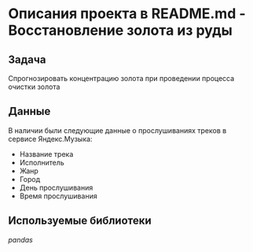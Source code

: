 # Описания проекта в README.md - Восстановление золота из руды




## Задача

Спрогнозировать концентрацию золота при проведении процесса очистки золота

## Данные

В наличии были следующие данные о прослушиваниях треков в сервисе Яндекс.Музыка:
- Название трека
- Исполнитель
- Жанр
- Город
- День прослушивания
- Время прослушивания

## Используемые библиотеки
*pandas*
